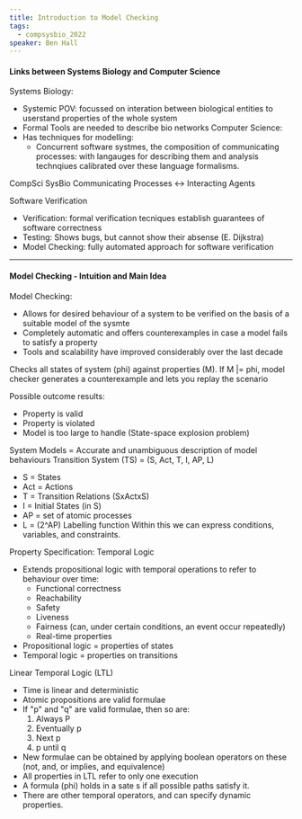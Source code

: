 ```yaml
---
title: Introduction to Model Checking
tags:
  - compsysbio_2022
speaker: Ben Hall
---
```


#### Links between Systems Biology and Computer Science
Systems Biology: 
- Systemic POV: focussed on interation between biological entities to userstand properties of the whole system
- Formal Tools are needed to describe bio networks
Computer Science:
- Has techniques for modelling:
	- Concurrent software systmes, the composition of communicating processes: with langauges for describing them and analysis technqiues calibrated over these language formalisms.

CompSci                                 SysBio
Communicating Processes <-> Interacting Agents


Software Verification
- Verification: formal verification tecniques establish guarantees of software correctness
- Testing: Shows bugs, but cannot show their absense (E. Dijkstra)
- Model Checking: fully automated approach for software verification

---
#### Model Checking - Intuition and Main Idea

Model Checking:
- Allows for desired behaviour of a system to be verified on the basis of a suitable model of the sysmte
- Completely automatic and offers counterexamples in case a model fails to satisfy a property
- Tools and scalability have improved considerably over the last decade

Checks all states of system (phi) against properties (M). 
If M |= phi, model checker generates a counterexample and lets you replay the scenario

Possible outcome results: 
- Property is valid
- Property is violated
- Model is too large to handle (State-space explosion problem)

System Models = Accurate and unambiguous description of model behaviours
Transition System (TS) = (S, Act, T, I, AP, L)
- S = States
- Act = Actions
- T = Transition Relations (SxActxS)
- I = Initial States (in S)
- AP = set of atomic processes
- L = (2^AP) Labelling function
Within this we can express conditions, variables, and constraints.

Property Specification: Temporal Logic
- Extends propositional logic with temporal operations to refer to behaviour over time: 
	- Functional correctness
	- Reachability
	- Safety
	- Liveness 
	- Fairness (can, under certain conditions, an event occur repeatedly)
	- Real-time properties
- Propositional logic = properties of states
- Temporal logic = properties on transitions

Linear Temporal Logic (LTL)
- Time is linear and deterministic
- Atomic propositions are valid formulae
- If "p" and "q" are valid formulae, then so are: 
	1. Always P
	2. Eventually p
	3. Next p 
	4. p until q
- New formulae can be obtained by applying boolean operators on these (not, and, or implies, and equivalence)
- All properties in LTL refer to only one execution
- A formula (phi) holds in a sate s if all possible paths satisfy it. 
- There are other temporal operators, and can specify dynamic properties. 

